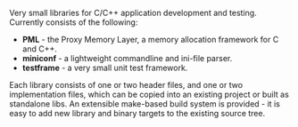 Very small libraries for C/C++ application development and testing. Currently consists of the following:

  * **PML** - the Proxy Memory Layer, a memory allocation framework for C and C++.
  * **miniconf** - a lightweight commandline and ini-file parser.
  * **testframe** - a very small unit test framework.

Each library consists of one or two header files, and one or two implementation files, which can be copied into an existing project or built as standalone libs. An extensible make-based build system is provided - it is easy to add new library and binary targets to the existing source tree.